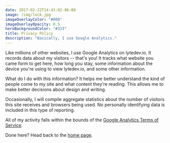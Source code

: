 ```yaml
---
date: 2017-02-22T14:43:02-06:00
image: /img/lock.jpg
imageOverlayColor: "#000"
imageOverlayOpacity: 0.5
heroBackgroundColor: "#333"
title: Privacy Policy
description: "Basically, I use Google Analytics."
---
```


Like millions of other websites, I use Google Analytics on lytedev.io. It records data about my visitors -- that's you! It tracks what website you came form to get here, how long you stay, some information about the device you're using to view lytedev.io, and some other information.

What do I do with this information? It helps me better understand the kind of people come to my site and what content they’re reading. This allows me to make better decisions about design and writing.

Occasionally, I will compile aggregate statistics about the number of visitors this site receives and browsers being used. No personally identifying data is included in this type of reporting.

All of my activity falls within the bounds of the [Google Analytics Terms of Service][ga-tos].

<p class="lead text-center">Done here? Head back to the <a href="/">home page</a>.</p>


[ga-tos]: http://www.google.com/analytics/terms/us.html
